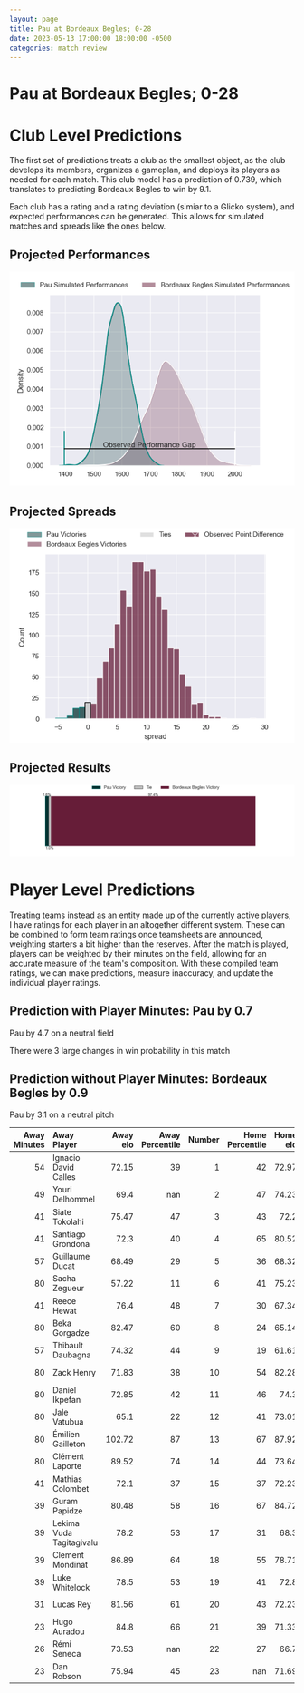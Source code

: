 ```yaml
---  
layout: page  
title: Pau at Bordeaux Begles; 0-28  
date: 2023-05-13 17:00:00 18:00:00 -0500  
categories: match review  
---
```

# Pau at Bordeaux Begles; 0-28

# Club Level Predictions


The first set of predictions treats a club as the smallest object, as the club develops its members, organizes a gameplan, and deploys its players as needed for each match. This club model has a prediction of 0.739, which translates to predicting Bordeaux Begles to win by 9.1.

Each club has a rating and a rating deviation (simiar to a Glicko system), and expected performances can be generated. This allows for simulated matches and spreads like the ones below.
## Projected Performances


![Projected Performances](plots/performances_2023-05-13-BordeauxBegles-Pau.png)
## Projected Spreads


![Projected Spreads](plots/spreads_2023-05-13-BordeauxBegles-Pau.png)
## Projected Results


![Projected Results](plots/resultbar_2023-05-13-BordeauxBegles-Pau.png)
# Player Level Predictions


Treating teams instead as an entity made up of the currently active players, I have ratings for each player in an altogether different system. These can be combined to form team ratings once teamsheets are announced, weighting starters a bit higher than the reserves. After the match is played, players can be weighted by their minutes on the field, allowing for an accurate measure of the team's composition. With these compiled team ratings, we can make predictions, measure inaccuracy, and update the individual player ratings.
## Prediction with Player Minutes: Pau by 0.7


Pau by 4.7 on a neutral field

There were 3 large changes in win probability in this match
## Prediction without Player Minutes: Bordeaux Begles by 0.9


Pau by 3.1 on a neutral pitch



|   Away Minutes | Away Player              |   Away elo |   Away Percentile |   Number |   Home Percentile |   Home elo | Home Player          |   Home Minutes |
|---------------:|:-------------------------|-----------:|------------------:|---------:|------------------:|-----------:|:---------------------|---------------:|
|             54 | Ignacio David Calles     |      72.15 |                39 |        1 |                42 |      72.97 | Lesko Kaulashvili    |             41 |
|             49 | Youri Delhommel          |      69.4  |               nan |        2 |                47 |      74.23 | Maxime Lamothe       |             52 |
|             41 | Siate Tokolahi           |      75.47 |                47 |        3 |                43 |      72.2  | Vadim Cobilas        |             41 |
|             41 | Santiago Grondona        |      72.3  |                40 |        4 |                65 |      80.52 | Thomas Jolmes        |             41 |
|             57 | Guillaume Ducat          |      68.49 |                29 |        5 |                36 |      68.32 | Jan Andre Marais     |             80 |
|             80 | Sacha Zegueur            |      57.22 |                11 |        6 |                41 |      75.23 | Mahamadou Diaby      |             59 |
|             41 | Reece Hewat              |      76.4  |                48 |        7 |                30 |      67.34 | Pierre Bochaton      |             80 |
|             80 | Beka Gorgadze            |      82.47 |                60 |        8 |                24 |      65.14 | Tom Willis           |             80 |
|             57 | Thibault Daubagna        |      74.32 |                44 |        9 |                19 |      61.61 | Maxime Lucu          |             78 |
|             80 | Zack Henry               |      71.83 |                38 |       10 |                54 |      82.28 | Matthieu Jalibert    |             63 |
|             80 | Daniel Ikpefan           |      72.85 |                42 |       11 |                46 |      74.3  | Santiago Cordero     |             80 |
|             80 | Jale Vatubua             |      65.1  |                22 |       12 |                41 |      73.01 | Sipili Falatea       |             80 |
|             80 | Émilien Gailleton        |     102.72 |                87 |       13 |                67 |      87.92 | Nicolas Depoortere   |             80 |
|             80 | Clément Laporte          |      89.52 |                74 |       14 |                44 |      73.64 | Louis Bielle Biarrey |             80 |
|             41 | Mathias Colombet         |      72.1  |                37 |       15 |                37 |      72.23 | Romain Buros         |             41 |
|             39 | Guram Papidze            |      80.48 |                58 |       16 |                67 |      84.72 | Ben Tameifuna        |             39 |
|             39 | Lekima Vuda Tagitagivalu |      78.2  |                53 |       17 |                31 |      68.3  | Jean-Baptiste Dubié  |             39 |
|             39 | Clement Mondinat         |      86.89 |                64 |       18 |                55 |      78.71 | Jefferson Poirot     |             39 |
|             39 | Luke Whitelock           |      78.5  |                53 |       19 |                41 |      72.8  | Kane Douglas         |             39 |
|             31 | Lucas Rey                |      81.56 |                61 |       20 |                43 |      72.23 | Gabriel Oghre        |             28 |
|             23 | Hugo Auradou             |      84.8  |                66 |       21 |                39 |      71.33 | Caleb Timu           |             21 |
|             26 | Rémi Seneca              |      73.53 |               nan |       22 |                27 |      66.7  | Zack Holmes          |             17 |
|             23 | Dan Robson               |      75.94 |                45 |       23 |               nan |      71.69 | Yann Lesgourgues     |              2 |

